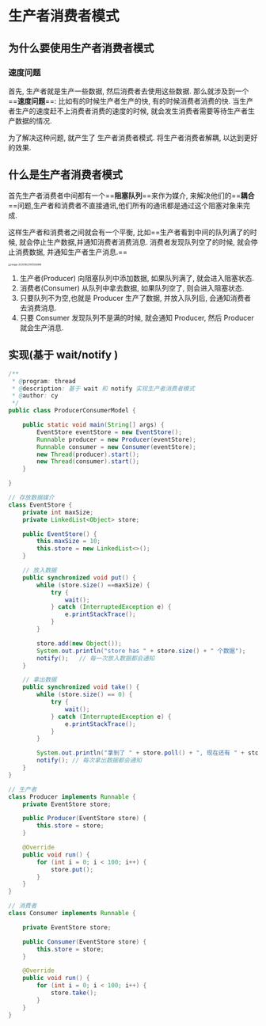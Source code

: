 # 生产者消费者模式

## 为什么要使用生产者消费者模式

### 速度问题

首先, 生产者就是生产一些数据, 然后消费者去使用这些数据. 那么就涉及到一个==**速度问题**==: 比如有的时候生产者生产的快, 有的时候消费者消费的快. 当生产者生产的速度赶不上消费者消费的速度的时候, 就会发生消费者需要等待生产者生产数据的情况. 

为了解决这种问题, 就产生了 生产者消费者模式. 将生产者消费者解耦, 以达到更好的效果.



## 什么是生产者消费者模式

首先生产者消费者中间都有一个==**阻塞队列**==来作为媒介, 来解决他们的==**耦合**==问题,生产者和消费者不直接通讯,他们所有的通讯都是通过这个阻塞对象来完成.

这样生产者和消费者之间就会有一个平衡, 比如==生产者看到中间的队列满了的时候, 就会停止生产数据,并通知消费者消费消息. 消费者发现队列空了的时候, 就会停止消费数据, 并通知生产者生产消息.==

<img src="/Users/cy/develop/doc/local/picture/生产者消费者模式/image-20200623161555888.png" alt="image-20200623161555888" style="zoom:33%;" />

1. 生产者(Producer) 向阻塞队列中添加数据, 如果队列满了, 就会进入阻塞状态.
2. 消费者(Consumer) 从队列中拿去数据, 如果队列空了, 则会进入阻塞状态.
3. 只要队列不为空,也就是 Producer 生产了数据, 并放入队列后, 会通知消费者去消费消息.
4. 只要 Consumer 发现队列不是满的时候, 就会通知 Producer, 然后 Producer 就会生产消息.



## 实现(基于 wait/notify )

```java
/**
 * @program: thread
 * @description: 基于 wait 和 notify 实现生产者消费者模式
 * @author: cy
 */
public class ProducerConsumerModel {

    public static void main(String[] args) {
        EventStore eventStore = new EventStore();
        Runnable producer = new Producer(eventStore);
        Runnable consumer = new Consumer(eventStore);
        new Thread(producer).start();
        new Thread(consumer).start();
    }

}

// 存放数据媒介
class EventStore {
    private int maxSize;
    private LinkedList<Object> store;

    public EventStore() {
        this.maxSize = 10;
        this.store = new LinkedList<>();
    }

    // 放入数据
    public synchronized void put() {
        while (store.size() ==maxSize) {
            try {
                wait();
            } catch (InterruptedException e) {
                e.printStackTrace();
            }
        }

        store.add(new Object());
        System.out.println("store has " + store.size() + " 个数据");
        notify();   // 每一次放入数据都会通知
    }

    // 拿出数据
    public synchronized void take() {
        while (store.size() == 0) {
            try {
                wait();
            } catch (InterruptedException e) {
                e.printStackTrace();
            }
        }

        System.out.println("拿到了 " + store.poll() + ", 现在还有 " + store.size() + " 个数据");
        notify(); // 每次拿出数据都会通知
    }
}

// 生产者
class Producer implements Runnable {
    private EventStore store;

    public Producer(EventStore store) {
        this.store = store;
    }

    @Override
    public void run() {
        for (int i = 0; i < 100; i++) {
            store.put();
        }
    }
}

// 消费者
class Consumer implements Runnable {

    private EventStore store;

    public Consumer(EventStore store) {
        this.store = store;
    }

    @Override
    public void run() {
        for (int i = 0; i < 100; i++) {
            store.take();
        }
    }
}
```


